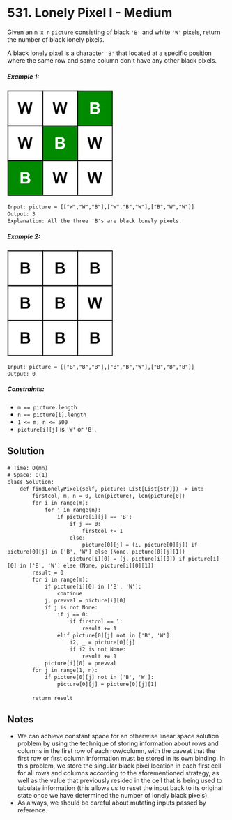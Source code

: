 # 531. Lonely Pixel I - Medium

Given an `m x n` `picture` consisting of black `'B'` and white `'W'` pixels, return the number of black lonely pixels.

A black lonely pixel is a character `'B'` that located at a specific position where the same row and same column don't have any other black pixels.

##### Example 1:

![](../assets/531-pixel1.jpg)

```
Input: picture = [["W","W","B"],["W","B","W"],["B","W","W"]]
Output: 3
Explanation: All the three 'B's are black lonely pixels.
```

##### Example 2:

![](../assets/531-pixel2.jpg)

```
Input: picture = [["B","B","B"],["B","B","W"],["B","B","B"]]
Output: 0
```

##### Constraints:

- `m == picture.length`
- `n == picture[i].length`
- `1 <= m, n <= 500`
- `picture[i][j]` is `'W'` or `'B'`.

## Solution

```
# Time: O(mn)
# Space: O(1)
class Solution:
    def findLonelyPixel(self, picture: List[List[str]]) -> int:
        firstcol, m, n = 0, len(picture), len(picture[0])
        for i in range(m):
            for j in range(n):
                if picture[i][j] == 'B':
                    if j == 0:
                        firstcol += 1
                    else:
                        picture[0][j] = (i, picture[0][j]) if picture[0][j] in ['B', 'W'] else (None, picture[0][j][1])
                    picture[i][0] = (j, picture[i][0]) if picture[i][0] in ['B', 'W'] else (None, picture[i][0][1])
        result = 0
        for i in range(m):
            if picture[i][0] in ['B', 'W']:
                continue
            j, prevval = picture[i][0]
            if j is not None:
                if j == 0:
                    if firstcol == 1:
                        result += 1
                elif picture[0][j] not in ['B', 'W']:
                    i2, _ = picture[0][j]
                    if i2 is not None:
                        result += 1
            picture[i][0] = prevval
        for j in range(1, n):
            if picture[0][j] not in ['B', 'W']:
                picture[0][j] = picture[0][j][1]
        
        return result
```

## Notes
- We can achieve constant space for an otherwise linear space solution problem by using the technique of storing information about rows and columns in the first row of each row/column, with the caveat that the first row or first column information must be stored in its own binding. In this problem, we store the singular black pixel location in each first cell for all rows and columns according to the aforementioned strategy, as well as the value that previously resided in the cell that is being used to tabulate information (this allows us to reset the input back to its original state once we have determined the number of lonely black pixels).
- As always, we should be careful about mutating inputs passed by reference.